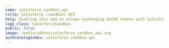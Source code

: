 ```yaml
---
name: salesforce_sandbox_api
title: Salesforce (sandbox) API
help: Enabling this add-on allows exchanging Auth0 tokens with Salesforce (sandbox) tokens that can be used to call their APIs flowing the user identity.
logo_class: SalesforceSandbox
public: false
image: /media/addons/salesforce_sandbox_api.svg
authCatalogIndex: salesforce-sandbox-api
---
```


